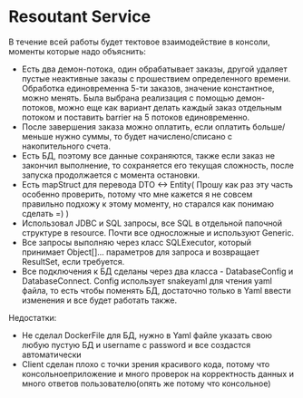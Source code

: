 # Resoutant Service

В течение всей работы будет тектовое взаимодействие в консоли, моменты которые надо объяснить:
   - Есть два демон-потока, один обрабатывает заказы, другой удаляет пустые неактивные заказы с прошествием определенного времени. Обработка единовременна 5-ти заказов,
     значение константное, можно менять. Была выбрана реализация с помощью демон-потоков, можно еще как вариант делать каждый заказ отдельным потоком и поставить barrier на
     5 потоков единовременно.
   - После завершения заказа можно оплатить, если оплатить больше/меньше нужно суммы, то будет начислено/списано с накопительного счета.
   - Есть БД, поэтому все данные сохраняются, также если заказ не закончил выполнение, то сохраняется его текущая сложность, после запуска продолжается с момента остановки.
   - Есть mapStruct для перевода DTO <-> Entity( Прошу как раз эту часть особенно проверить, потому что мне кажется я не совсем правильно подхожу к этому моменту, но старался
     как понимаю сделать =) )
   - Использовал JDBC и SQL запросы, все SQL в отдельной папочной структуре в resource. Почти все односложные и используют Generic.
   - Все запросы выполняю через класс SQLExecutor, который принимает Object[]... параметров для запроса и возвращает ResultSet, если требуется.
   - Все подключения к БД сделаны через два класса - DatabaseConfig и DatabaseConnect. Config использует snakeyaml для чтения yaml файла, то есть чтобы поменять БД,
     достаточно только в Yaml ввести изменения и все будет работать также.

Недостатки:
- Не сделал DockerFile для БД, нужно в Yaml файле указать свою любую пустую БД и username с password и все создастся автоматически
- Client сделан плохо с точки зрения красивого кода, потому что консольноеприложение и много проверок на корректность данных и много ответов пользователю(опять же потому что консольное)
